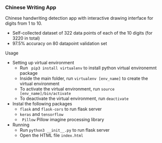 <h3>Chinese Writing App</h3>

Chinese handwriting detection app with interactive drawing interface for digits from 1 to 10.

- Self-collected dataset of 322 data points of each of the 10 digits (for 3220 in total)
- 97.5% accuracy on 80 datapoint validation set

Usage

- Setting up virtual environment
  - Run ``` pip3 install virtualenv``` to install python virtual environemnt package 
  - Inside the main folder, run ```virtualenv [env_name]``` to create the virtual environment
  - To activate the virtual environment, run ```source [env_name]/bin/activate```
  - To deactivate the virtual environment, run ```deactivate```
- Instal the following packages
  - ```flask``` and ```flask-cors``` to run flask server
  - ```keras``` and ```tensorflow```
  - ``` Pillow``` Pillow imagine processing library
- Running
  - Run ```python3 __init__.py``` to run flask server
  - Open the HTML file ```index.html```

